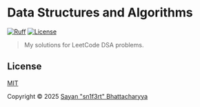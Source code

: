 # Data Structures and Algorithms

[![Ruff](https://github.com/Sn1F3rt/data-structures-and-algorithms/actions/workflows/ruff.yml/badge.svg)](https://github.com/Sn1F3rt/data-structures-and-algorithms/actions/workflows/ruff.yml)
[![License](https://img.shields.io/github/license/Sn1F3rt/data-structures-and-algorithms)](LICENSE)

> My solutions for LeetCode DSA problems.

## License

[MIT](LICENSE)

Copyright &copy; 2025 [Sayan "sn1f3rt" Bhattacharyya](https://sn1f3rt.dev)
